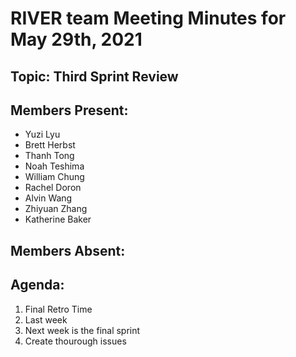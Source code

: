 # RIVER team Meeting Minutes for May 29th, 2021

## Topic: Third Sprint Review

## Members Present:
- Yuzi Lyu
- Brett Herbst
- Thanh Tong
- Noah Teshima
- William Chung
- Rachel Doron
- Alvin Wang
- Zhiyuan Zhang
- Katherine Baker
    
## Members Absent:



## Agenda:
1. Final Retro Time
2. Last week
3. Next week is the final sprint
4. Create thourough issues
